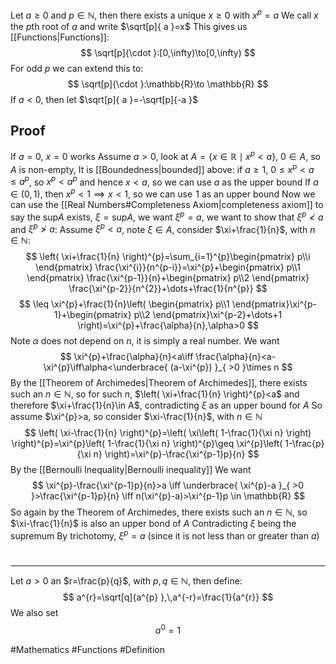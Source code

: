 Let $a\geq 0$ and $p \in\mathbb{N}$, then there exists a unique $x\geq 0$ with $x^{p}=a$
We call $x$ the $p$th root of $a$ and write $\sqrt[p]{ a }=x$
This gives us [[Functions|Functions]]:
$$
\sqrt[p]{\cdot  }:[0,\infty)\to[0,\infty)
$$
For odd $p$ we can extend this to:
$$
\sqrt[p]{\cdot  }:\mathbb{R}\to \mathbb{R}
$$
If $a<0$, then let $\sqrt[p]{ a }=-\sqrt[p]{-a  }$
## Proof
If $a=0$, $x=0$ works
Assume $a>0$, look at $A=\{ x\in\mathbb{R}\mid x^{p}<a \}$, $0\in A$, so $A$ is non-empty, 
It is [[Boundedness|bounded]] above: if $a\geq 1$, $0\leq x^p<a\leq a^{p}$, so $x^{p}<a^{p}$ and hence $x<a$, so we can use $a$ as the upper bound
If $a\in(0,1)$, then $x^{p}<1\implies x<1$, so we can use $\hspace{0pt}1$ as an upper bound
Now we can use the [[Real Numbers#Completeness Axiom|completeness axiom]] to say the $\text{sup}A$ exists, $\xi=\text{sup}A$, we want $\xi^{p}=a$, we want to show that $\xi^{p}\not<a$ and $\xi^{p}\not>a$:
Assume $\xi^{p}<a$, note $\xi \in A$, consider $\xi+\frac{1}{n}$, with $n\in\mathbb{N}$:
$$
\left( \xi+\frac{1}{n} \right)^{p}=\sum_{i=1}^{p}\begin{pmatrix}
p\\i
\end{pmatrix} \frac{\xi^{i}}{n^{p-i}}=\xi^{p}+\begin{pmatrix}
p\\1
\end{pmatrix} \frac{\xi^{p-1}}{n}+\begin{pmatrix}
p\\2
\end{pmatrix} \frac{\xi^{p-2}}{n^{2}}+\dots+\frac{1}{n^{p}}
$$
$$
\leq \xi^{p}+\frac{1}{n}\left( \begin{pmatrix}
p\\1
\end{pmatrix}\xi^{p-1}+\begin{pmatrix}
p\\2
\end{pmatrix}\xi^{p-2}+\dots+1 \right)=\xi^{p}+\frac{\alpha}{n},\alpha>0
$$
Note $\alpha$ does not depend on $n$, it is simply a real number. We want
$$
\xi^{p}+\frac{\alpha}{n}<a\iff \frac{\alpha}{n}<a-\xi^{p}\iff\alpha<\underbrace{ (a-\xi^{p}) }_{ >0 }\times n
$$
By the [[Theorem of Archimedes|Theorem of Archimedes]], there exists such an $n\in\mathbb{N}$, so for such $n$, $\left( \xi+\frac{1}{n} \right)^{p}<a$ and therefore $\xi+\frac{1}{n}\in A$, contradicting $\xi$ as an upper bound for $A$
So assume $\xi^{p}>a, so consider $\xi-\frac{1}{n}$, with $n\in\mathbb{N}$
$$
\left( \xi-\frac{1}{n} \right)^{p}=\left( \xi\left( 1-\frac{1}{\xi n} \right) \right)^{p}=\xi^{p}\left( 1-\frac{1}{\xi n} \right)^{p}\geq \xi^{p}\left( 1-\frac{p}{\xi n} \right)=\xi^{p}-\frac{\xi^{p-1}p}{n}
$$
By the [[Bernoulli Inequality|Bernoulli inequality]] 
We want 
$$
\xi^{p}-\frac{\xi^{p-1}p}{n}>a \iff \underbrace{ \xi^{p}-a }_{ >0 }>\frac{\xi^{p-1}p}{n} \iff n(\xi^{p}-a)>\xi^{p-1}p \in \mathbb{R}
$$
So again by the Theorem of Archimedes, there exists such an $n\in\mathbb{N}$, so $\xi-\frac{1}{n}$ is also an upper bond of $A$
Contradicting $\xi$ being the supremum
By trichotomy, $\xi^{p}=a$ (since it is not less than or greater than $a$)
# 
___
Let $a>0$ an $r=\frac{p}{q}$, with $p,q\in\mathbb{N}$, then define:
$$
a^{r}=\sqrt[q]{a^{p}  },\,a^{-r}=\frac{1}{a^{r}}
$$
We also set
$$
a^{0}=1
$$



 #Mathematics #Functions #Definition 